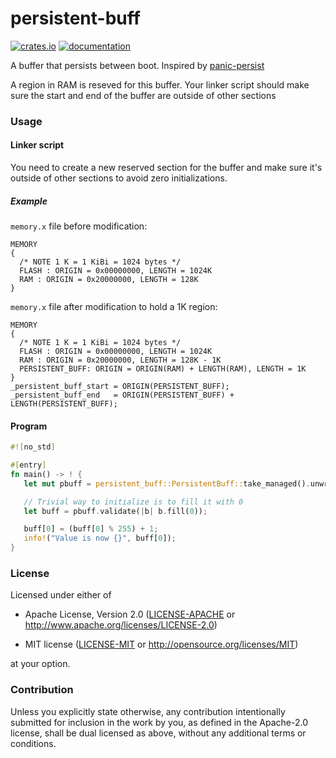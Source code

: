 # persistent-buff

[![crates.io](https://img.shields.io/crates/v/persistent-buff)](https://crates.io/crates/persistent-buff) [![documentation](https://docs.rs/persistent-buff/badge.svg)](https://docs.rs/persistent-buff)

A buffer that persists between boot.
Inspired by [panic-persist](https://github.com/jamesmunns/panic-persist)

A region in RAM is reseved for this buffer.
Your linker script should make sure the start and end of the buffer are outside of other sections

### Usage

#### Linker script
You need to create a new reserved section for the buffer and make sure it's
outside of other sections to avoid zero initializations.

##### Example
`memory.x` file before modification:

```
MEMORY
{
  /* NOTE 1 K = 1 KiBi = 1024 bytes */
  FLASH : ORIGIN = 0x00000000, LENGTH = 1024K
  RAM : ORIGIN = 0x20000000, LENGTH = 128K
}
```

`memory.x` file after modification to hold a 1K region:
```
MEMORY
{
  /* NOTE 1 K = 1 KiBi = 1024 bytes */
  FLASH : ORIGIN = 0x00000000, LENGTH = 1024K
  RAM : ORIGIN = 0x20000000, LENGTH = 128K - 1K
  PERSISTENT_BUFF: ORIGIN = ORIGIN(RAM) + LENGTH(RAM), LENGTH = 1K
}
_persistent_buff_start = ORIGIN(PERSISTENT_BUFF);
_persistent_buff_end   = ORIGIN(PERSISTENT_BUFF) + LENGTH(PERSISTENT_BUFF);
```

#### Program

```rust
#![no_std]

#[entry]
fn main() -> ! {
   let mut pbuff = persistent_buff::PersistentBuff::take_managed().unwrap();

   // Trivial way to initialize is to fill it with 0
   let buff = pbuff.validate(|b| b.fill(0));

   buff[0] = (buff[0] % 255) + 1;
   info!("Value is now {}", buff[0]);
}
```

### License
Licensed under either of
- Apache License, Version 2.0 ([LICENSE-APACHE](LICENSE-APACHE) or
  <http://www.apache.org/licenses/LICENSE-2.0>)

- MIT license ([LICENSE-MIT](LICENSE-MIT) or <http://opensource.org/licenses/MIT>)

at your option.

### Contribution
Unless you explicitly state otherwise, any contribution intentionally submitted for inclusion in the work by you, as defined in the Apache-2.0 license, shall be dual licensed as above, without any additional terms or conditions.
